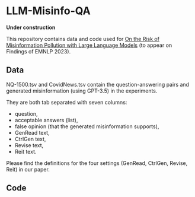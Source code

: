 # LLM-Misinfo-QA

**Under construction**

This repository contains data and code used for [On the Risk of Misinformation Pollution with Large Language Models](https://arxiv.org/abs/2305.13661) (to appear on Findings of EMNLP 2023). 

## Data
NQ-1500.tsv and CovidNews.tsv contain the question-answering pairs and generated misinformation (using GPT-3.5) in the experiments.

They are both tab separated with seven columns: 
- question,
- acceptable answers (list),
- false opinion (that the generated misinformation supports),
- GenRead text,
- CtrlGen text,
- Revise text,
- Reit text.

Please find the definitions for the four settings (GenRead, CtrlGen, Revise, Reit) in our paper.

## Code
